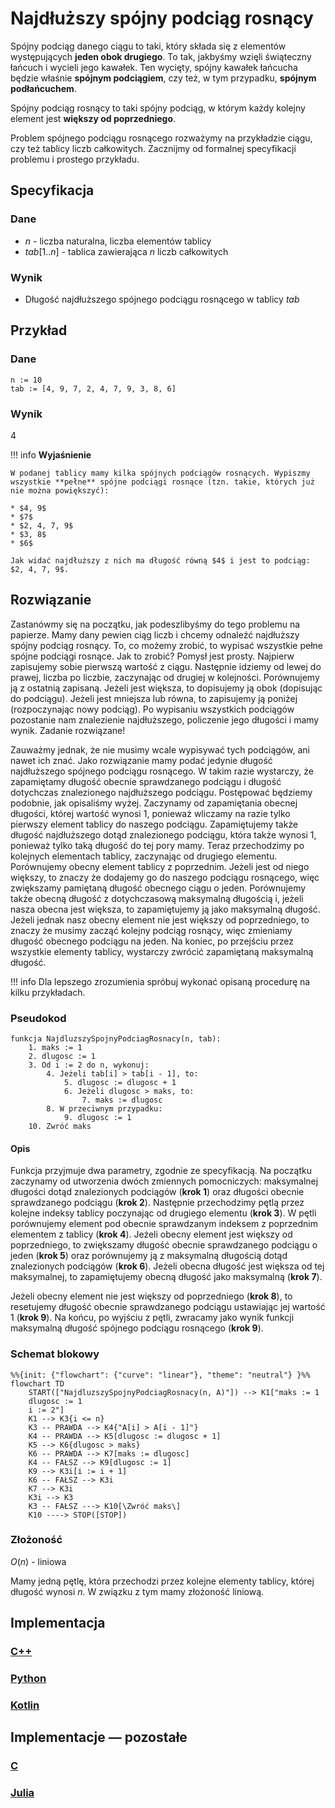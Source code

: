 # Najdłuższy spójny podciąg rosnący

Spójny podciąg danego ciągu to taki, który składa się z elementów występujących **jeden obok drugiego**. To tak, jakbyśmy wzięli świąteczny łańcuch i wycieli jego kawałek. Ten wycięty, spójny kawałek łańcucha będzie właśnie **spójnym podciągiem**, czy też, w tym przypadku, **spójnym podłańcuchem**.

Spójny podciąg rosnący to taki spójny podciąg, w którym każdy kolejny element jest **większy od poprzedniego**.

Problem spójnego podciągu rosnącego rozważymy na przykładzie ciągu, czy też tablicy liczb całkowitych. Zacznijmy od formalnej specyfikacji problemu i prostego przykładu.

## Specyfikacja

### Dane

* $n$ - liczba naturalna, liczba elementów tablicy
* $tab[1..n]$ - tablica zawierająca $n$ liczb całkowitych

### Wynik

* Długość najdłuższego spójnego podciągu rosnącego w tablicy $tab$ 

## Przykład

### Dane

```
n := 10
tab := [4, 9, 7, 2, 4, 7, 9, 3, 8, 6]
```

### Wynik

$4$ 

!!! info
	**Wyjaśnienie**
	
	W podanej tablicy mamy kilka spójnych podciągów rosnących. Wypiszmy wszystkie **pełne** spójne podciągi rosnące (tzn. takie, których już nie można powiększyć):
	
	* $4, 9$
	* $7$
	* $2, 4, 7, 9$
	* $3, 8$
	* $6$
	
	Jak widać najdłuższy z nich ma długość równą $4$ i jest to podciąg: $2, 4, 7, 9$.

## Rozwiązanie

Zastanówmy się na początku, jak podeszlibyśmy do tego problemu na papierze. Mamy dany pewien ciąg liczb i chcemy odnaleźć najdłuższy spójny podciąg rosnący. To, co możemy zrobić, to wypisać wszystkie pełne spójne podciągi rosnące. Jak to zrobić? Pomysł jest prosty. Najpierw zapisujemy sobie pierwszą wartość z ciągu. Następnie idziemy od lewej do prawej, liczba po liczbie, zaczynając od drugiej w kolejności. Porównujemy ją z ostatnią zapisaną. Jeżeli jest większa, to dopisujemy ją obok (dopisując do podciągu). Jeżeli jest mniejsza lub równa, to zapisujemy ją poniżej (rozpoczynając nowy podciąg). Po wypisaniu wszystkich podciągów pozostanie nam znalezienie najdłuższego, policzenie jego długości i mamy wynik. Zadanie rozwiązane!

Zauważmy jednak, że nie musimy wcale wypisywać tych podciągów, ani nawet ich znać. Jako rozwiązanie mamy podać jedynie długość najdłuższego spójnego podciągu rosnącego. W takim razie wystarczy, że zapamiętamy długość obecnie sprawdzanego podciągu i długość dotychczas znalezionego najdłuższego podciągu. Postępować będziemy podobnie, jak opisaliśmy wyżej. Zaczynamy od zapamiętania obecnej długości, której wartość wynosi $1$, ponieważ wliczamy na razie tylko pierwszy element tablicy do naszego podciągu. Zapamiętujemy także długość najdłuższego dotąd znalezionego podciągu, która także wynosi $1$, ponieważ tylko taką długość do tej pory mamy. Teraz przechodzimy po kolejnych elementach tablicy, zaczynając od drugiego elementu. Porównujemy obecny element tablicy z poprzednim. Jeżeli jest od niego większy, to znaczy że dodajemy go do naszego podciągu rosnącego, więc zwiększamy pamiętaną długość obecnego ciągu o jeden. Porównujemy także obecną długość z dotychczasową maksymalną długością i, jeżeli nasza obecna jest większa, to zapamiętujemy ją jako maksymalną długość. Jeżeli jednak nasz obecny element nie jest większy od poprzedniego, to znaczy że musimy zacząć kolejny podciąg rosnący, więc zmieniamy długość obecnego podciągu na jeden. Na koniec, po przejściu przez wszystkie elementy tablicy, wystarczy zwrócić zapamiętaną maksymalną długość.

!!! info
	 Dla lepszego zrozumienia spróbuj wykonać opisaną procedurę na kilku przykładach.

### Pseudokod

```
funkcja NajdluzszySpojnyPodciagRosnacy(n, tab):
    1. maks := 1
    2. dlugosc := 1
    3. Od i := 2 do n, wykonuj:
        4. Jeżeli tab[i] > tab[i - 1], to:
            5. dlugosc := dlugosc + 1
            6. Jeżeli dlugosc > maks, to:
                7. maks := dlugosc
        8. W przeciwnym przypadku:
            9. dlugosc := 1
    10. Zwróć maks
```

#### Opis

Funkcja przyjmuje dwa parametry, zgodnie ze specyfikacją. Na początku zaczynamy od utworzenia dwóch zmiennych pomocniczych: maksymalnej długości dotąd znalezionych podciągów (**krok 1**) oraz długości obecnie sprawdzanego podciągu (**krok 2**). Następnie przechodzimy pętlą przez kolejne indeksy tablicy poczynając od drugiego elementu (**krok 3**). W pętli porównujemy element pod obecnie sprawdzanym indeksem z poprzednim elementem z tablicy (**krok 4**). Jeżeli obecny element jest większy od poprzedniego, to zwiększamy długość obecnie sprawdzanego podciągu o jeden (**krok 5**) oraz porównujemy ją z maksymalną długością dotąd znalezionych podciągów (**krok 6**). Jeżeli obecna długość jest większa od tej maksymalnej, to zapamiętujemy obecną długość jako maksymalną (**krok 7**).

Jeżeli obecny element nie jest większy od poprzedniego (**krok 8**), to resetujemy długość obecnie sprawdzanego podciągu ustawiając jej wartość $1$ (**krok 9**). Na końcu, po wyjściu z pętli, zwracamy jako wynik funkcji maksymalną długość spójnego podciągu rosnącego (**krok 9**).

### Schemat blokowy

```mermaid
%%{init: {"flowchart": {"curve": "linear"}, "theme": "neutral"} }%%
flowchart TD
	START(["NajdluzszySpojnyPodciagRosnacy(n, A)"]) --> K1["maks := 1
	dlugosc := 1
	i := 2"]
	K1 --> K3{i <= n}
	K3 -- PRAWDA --> K4{"A[i] > A[i - 1]"}
	K4 -- PRAWDA --> K5[dlugosc := dlugosc + 1]
	K5 --> K6{dlugosc > maks}
	K6 -- PRAWDA --> K7[maks := dlugosc]
	K4 -- FAŁSZ --> K9[dlugosc := 1]
	K9 --> K3i[i := i + 1]
	K6 -- FAŁSZ --> K3i
	K7 --> K3i
	K3i --> K3
	K3 -- FAŁSZ ---> K10[\Zwróć maks\]
	K10 ----> STOP([STOP])
```

### Złożoność

$O(n)$ - liniowa

Mamy jedną pętlę, która przechodzi przez kolejne elementy tablicy, której długość wynosi $n$. W związku z tym mamy złożoność liniową.

## Implementacja

### [C++](../../programming/c++/algorithms/searching/longest-growing-substring.md)

### [Python](../../programming/python/algorithms/searching/longest-growing-substring.md)

### [Kotlin](../../programming/kotlin/algorithms/searching/longest-growing-substring.md)

## Implementacje — pozostałe

### [C](../../programming/c/algorithms/searching/longest-growing-substring.md)

### [Julia](../../programming/julia/algorithms/searching/longest-growing-substring.md)
